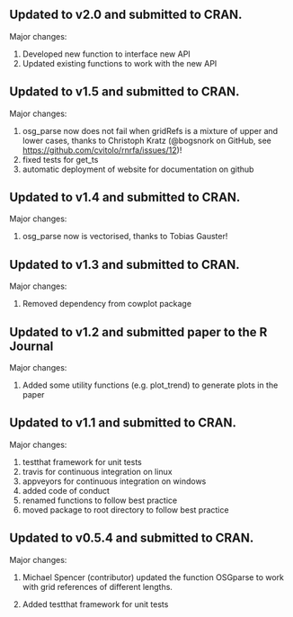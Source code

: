 Updated to v2.0 and submitted to CRAN.
--------------------------------------

Major changes:

1. Developed new function to interface new API 
2. Updated existing functions to work with the new API


Updated to v1.5 and submitted to CRAN.
--------------------------------------

Major changes:

1. osg_parse now does not fail when gridRefs is a mixture of upper and lower cases, thanks to Christoph Kratz (@bogsnork on GitHub, see https://github.com/cvitolo/rnrfa/issues/12)!
2. fixed tests for get_ts
3. automatic deployment of website for documentation on github


Updated to v1.4 and submitted to CRAN.
--------------------------------------

Major changes:

1. osg_parse now is vectorised, thanks to Tobias Gauster! 


Updated to v1.3 and submitted to CRAN.
--------------------------------------

Major changes:

1. Removed dependency from cowplot package


Updated to v1.2 and submitted paper to the R Journal
----------------------------------------------------

Major changes:

1. Added some utility functions (e.g. plot_trend) to generate plots in the paper


Updated to v1.1 and submitted to CRAN.
----------------------------------------

Major changes:

1. testthat framework for unit tests
2. travis for continuous integration on linux
3. appveyors for continuous integration on windows
4. added code of conduct
5. renamed functions to follow best practice
6. moved package to root directory to follow best practice


Updated to v0.5.4 and submitted to CRAN.
----------------------------------------

Major changes:

1. Michael Spencer (contributor) updated the function OSGparse to work with grid references of different lengths.

2. Added testthat framework for unit tests
